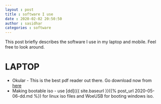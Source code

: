 ```yaml
---
layout : post
title : software I use
date : 2020-02-02 20:50:50
author : sasidhar
categories : software
---
```

This post briefly describes the software I use in my laptop and mobile. Feel free to look around.

# LAPTOP

* Okular - This is the best pdf reader out there. Go download now from [here](https://okular.kde.org/)
* Making bootable iso - use [dd]({{ site.baseurl }}({% post_url 2020-05-06-dd.md %}) for linux iso files and WoeUSB for booting windows iso.
